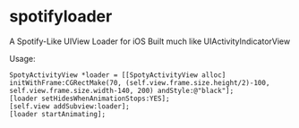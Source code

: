 spotifyloader
=============

A Spotify-Like UIView Loader for iOS
Built much like UIActivityIndicatorView

Usage:

    SpotyActivityView *loader = [[SpotyActivityView alloc] initWithFrame:CGRectMake(70, (self.view.frame.size.height/2)-100, self.view.frame.size.width-140, 200) andStyle:@"black"];
    [loader setHidesWhenAnimationStops:YES];
    [self.view addSubview:loader];
    [loader startAnimating];
    
